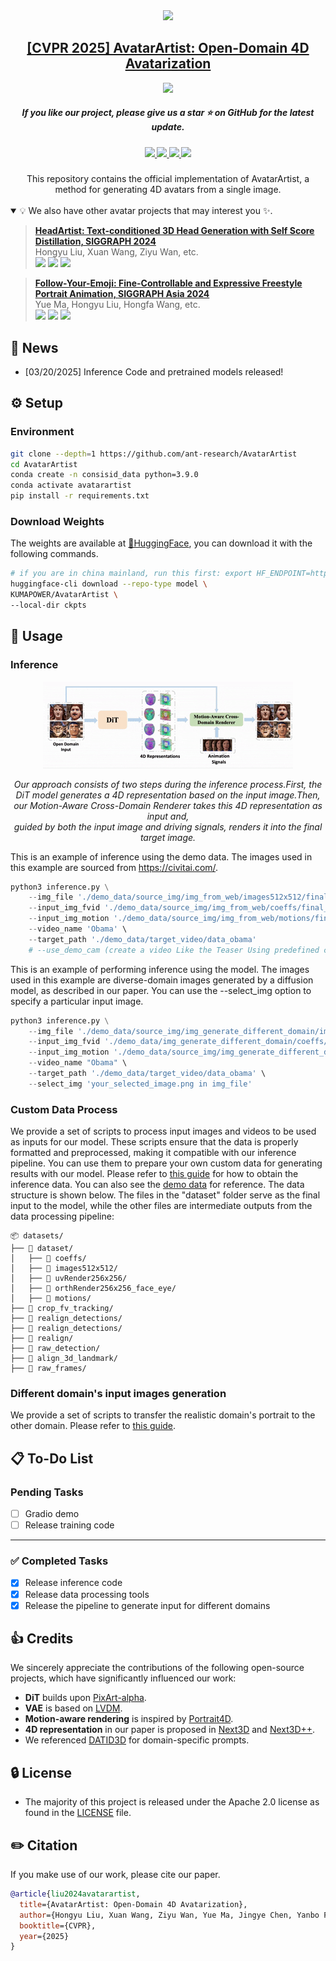 <div align="center">
    <img src="docs/AvatarArtist.ico" width="150px">
</div>

<h2 align="center">
    <a href="https://arxiv.org/abs/2411.17440">
        [CVPR 2025] AvatarArtist: Open-Domain 4D Avatarization
    </a>
</h2>
<div align="center">
    <img src="docs/teaser.gif">
</div>

<h5 align="center"> If you like our project, please give us a star ⭐ on GitHub for the latest update. </h5>

<h5 align="center">
    <a href='https://kumapowerliu.github.io/AvatarArtist'>
        <img src='https://img.shields.io/badge/Project-Page-green'>
    </a> 
    <a href='https://arxiv.org/abs/2308.06721'>
        <img src='https://img.shields.io/badge/Technique-Report-red'>
    </a> 
    <a href='https://huggingface.co/KUMAPOWER/AvatarArtist'>
        <img src='https://img.shields.io/badge/%F0%9F%A4%97%20Hugging%20Face-Model-blue'>
    </a>
    <a href="https://github.com/ant-research/AvatarArtist">
        <img src="https://img.shields.io/github/stars/a/IP-Adapter?style=social">
    </a>
</h5>

<div align="center">
    This repository contains the official implementation of AvatarArtist, a method for generating 4D avatars from a single image.
</div>

<br>

<details open>
    <summary>💡 We also have other avatar projects that may interest you ✨.</summary>
    <p>

> **[HeadArtist: Text-conditioned 3D Head Generation with Self Score Distillation, SIGGRAPH 2024](https://arxiv.org/abs/2312.07539)**  
> Hongyu Liu, Xuan Wang, Ziyu Wan, etc.  
> <span>
> <a href='https://github.com/ant-research/HeadArtist'><img src='https://img.shields.io/badge/-Github-black?logo=github'></a>
> <a href='https://kumapowerliu.github.io/HeadArtist'><img src='https://img.shields.io/badge/Project-Page-green'></a>
> <a href='https://arxiv.org/abs/2312.07539'><img src='https://img.shields.io/badge/Arxiv-2312.07539-b31b1b.svg?logo=arXiv'></a>
> </span>

> **[Follow-Your-Emoji: Fine-Controllable and Expressive Freestyle Portrait Animation, SIGGRAPH Asia 2024](https://arxiv.org/abs/2406.01900)**  
> Yue Ma, Hongyu Liu, Hongfa Wang, etc.  
> <span><a href='https://github.com/mayuelala/FollowYourEmoji'><img src='https://img.shields.io/badge/-Github-black?logo=github'></a>
> <a href='https://follow-your-emoji.github.io/'><img src='https://img.shields.io/badge/Project-Page-green'></a>
> <a href='https://arxiv.org/abs/2406.01900'><img src='https://img.shields.io/badge/Arxiv-2406.01900-b31b1b.svg?logo=arXiv'></a></span>

</details>

## 🚨 News
- [03/20/2025] Inference Code and pretrained models released!

## ⚙️ Setup

### Environment

```bash
git clone --depth=1 https://github.com/ant-research/AvatarArtist 
cd AvatarArtist
conda create -n consisid_data python=3.9.0
conda activate avatarartist
pip install -r requirements.txt
```

### Download Weights

The weights are available at [🤗HuggingFace](https://huggingface.co/BestWishYsh/ConsisID-preview), you can download it with the following commands.

```bash
# if you are in china mainland, run this first: export HF_ENDPOINT=https://hf-mirror.com
huggingface-cli download --repo-type model \
KUMAPOWER/AvatarArtist \
--local-dir ckpts
```


## 🤗 Usage

### Inference
<div align="center">
  <img src="docs/avatarartist_infer_overview.gif"  />
  <p>
    <em>
      Our approach consists of two steps during the inference process.First, the DiT model generates a 4D representation based on the input image.Then, our Motion-Aware Cross-Domain Renderer takes this 4D representation as input and,<br>
      guided by both the input image and driving signals, renders it into the final target image.
    </em>
  </p>
</div>
 
This is an example of inference using the demo data. The images used in this example are sourced from https://civitai.com/.  
```python
python3 inference.py \
    --img_file './demo_data/source_img/img_from_web/images512x512/final_ipimgs' \
    --input_img_fvid './demo_data/source_img/img_from_web/coeffs/final_ipimgs' \
    --input_img_motion './demo_data/source_img/img_from_web/motions/final_ipimgs' \
    --video_name 'Obama' \
    --target_path './demo_data/target_video/data_obama'
    # --use_demo_cam (create a video Like the Teaser Using predefined camera parameters)
```

This is an example of performing inference using the model. The images used in this example are diverse-domain images generated by a diffusion model, as described in our paper. You can use the --select_img option to specify a particular input image.
```python
python3 inference.py \
    --img_file './demo_data/source_img/img_generate_different_domain/images512x512/trained_input_imgs' \
    --input_img_fvid './demo_data/img_generate_different_domain/coeffs/trained_input_imgs' \
    --input_img_motion './demo_data/source_img/img_generate_different_domain/motions/trained_input_imgs' \
    --video_name "Obama" \
    --target_path './demo_data/target_video/data_obama' \
    --select_img 'your_selected_image.png in img_file'
``` 


### Custom Data Process
We provide a set of scripts to process input images and videos to be used as inputs for our model. These scripts ensure that the data is properly formatted and preprocessed, making it compatible with our inference pipeline. You can use them to prepare your own custom data for generating results with our model.
Please refer to [this guide](https://github.com/ant-research/AvatarArtist/tree/main/data_process) for how to obtain the  inference data. You can also see the [demo data](https://github.com/ant-research/HeadArtist/tree/main/demo_data) for reference. The data structure is shown below. 
The files in the "dataset" folder serve as the final input to the model, while the other files are intermediate outputs from the data processing pipeline:

```
📦 datasets/
├── 📂 dataset/
│   ├── 📂 coeffs/
│   ├── 📂 images512x512/
│   ├── 📂 uvRender256x256/
│   ├── 📂 orthRender256x256_face_eye/
│   ├── 📂 motions/
├── 📂 crop_fv_tracking/
├── 📂 realign_detections/
├── 📂 realign_detections/
├── 📂 realign/
├── 📂 raw_detection/
├── 📂 align_3d_landmark/
├── 📂 raw_frames/
```

### Different domain's input images generation

We provide a set of scripts to transfer the realistic domain's portrait to the other domain. Please refer to [this guide](https://github.com/ant-research/AvatarArtist/tree/main/different_domain_imge_gen). 



## **📋 To-Do List**
### **Pending Tasks**
- [ ] Gradio demo
- [ ] Release training code

---

### **✅ Completed Tasks**
- [x] Release inference code  
- [x] Release data processing tools  
- [x] Release the pipeline to generate input for different domains

## 👍 Credits  

We sincerely appreciate the contributions of the following open-source projects, which have significantly influenced our work:  

- **DiT** builds upon [PixArt-alpha](https://github.com/PixArt-alpha/PixArt-alpha).  
- **VAE** is based on [LVDM](https://github.com/YingqingHe/LVDM).  
- **Motion-aware rendering** is inspired by [Portrait4D](https://github.com/YuDeng/Portrait-4D).  
- **4D representation** in our paper is proposed in [Next3D](https://github.com/MrTornado24/Next3D) and [Next3D++](https://github.com/XChenZ/invertAvatar).  
- We referenced [DATID3D](https://github.com/gwang-kim/DATID-3D) for domain-specific prompts.  

## 🔒 License

* The majority of this project is released under the Apache 2.0 license as found in the [LICENSE](LICENSE) file.

## ✏️ Citation
If you make use of our work, please cite our paper.
```bibtex
@article{liu2024avatarartist,
  title={AvatarArtist: Open-Domain 4D Avatarization},
  author={Hongyu Liu, Xuan Wang, Ziyu Wan, Yue Ma, Jingye Chen, Yanbo Fan, Yujun Shen, Yibing Song, Qifeng Chen },
  booktitle={CVPR},
  year={2025}
}
```

